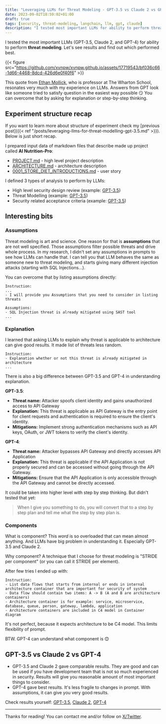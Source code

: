 ```yaml
---
title: "Leveraging LLMs for Threat Modeling - GPT-3.5 vs Claude 2 vs GPT-4"
date: 2023-09-02T18:59:02+01:00
draft: true
tags: [security, threat-modeling, langchain, llm, gpt, claude]
description: "I tested most important LLMs for ability to perform threat modeling. Let's see results and find out which performed best"
---
```


I tested the most important LLMs (GPT-3.5, Claude 2, and GPT-4) for ability to perform **threat modeling**. Let's see results and find out which performed best.

{{< figure src="https://github.com/xvnpw/xvnpw.github.io/assets/17719543/bf036c66-1d66-4468-8dcd-426d6e0f40f6" >}}

This quote from [Ethan Mollick](https://twitter.com/emollick), who is professor at The Wharton School, resonates very much with my experience on LLMs. Answers from GPT look like someone tried to satisfy question in the easiest way possible 😏 You can overcome that by asking for explanation or step-by-step thinking.

## Experiment structure recap

If you want to learn more about structure of experiment check my [previous post]({{< ref "/posts/leveraging-llms-for-threat-modelling-gpt-3.5.md" >}}). Below is just short recap.

I prepared input data of markdown files that describe made up project called **AI Nutrition-Pro**:
- [PROJECT.md](https://github.com/xvnpw/ai-nutrition-pro-design-gpt3.5/blob/main/PROJECT.md) - high level project description
- [ARCHITECTURE.md](https://github.com/xvnpw/ai-nutrition-pro-design-gpt3.5/blob/main/ARCHITECTURE.md) - architecture description
- [0001_STORE_DIET_INTRODUCTIONS.md](https://github.com/xvnpw/ai-nutrition-pro-design-gpt3.5/blob/main/user-stories/0001_STORE_DIET_INTRODUCTIONS.md) - user story

I defined 3 types of analysis to perform by LLMs:
- High level security design review (example: [GPT-3.5](https://github.com/xvnpw/ai-nutrition-pro-design-gpt3.5/blob/main/PROJECT_SECURITY.md))
- Threat Modelling (example: [GPT-3.5](https://github.com/xvnpw/ai-nutrition-pro-design-gpt3.5/blob/main/ARCHITECTURE_SECURITY.md))
- Security related acceptance criteria (example: [GPT-3.5](https://github.com/xvnpw/ai-nutrition-pro-design-gpt3.5/blob/main/user-stories/0001_STORE_DIET_INTRODUCTIONS_SECURITY.md))

## Interesting bits

### Assumptions

Threat modeling is art and science. One reason for that is **assumptions** that are not well specified. Those assumptions filter possible threats and drive whole process. In my research, I didn't set any assumptions in prompts to see how LLMs can handle that. I can tell you that LLM behaves the same as someone new to threat modeling, and starts giving many different injection attacks (starting with SQL Injections...). 

You can overcome that by listing assumptions directly:
```
Instruction:
...
- I will provide you Assumptions that you need to consider in listing threats

Assumptions:
- SQL Injection threat is already mitigated using SAST tool
...
```

### Explanation

I learned that asking LLMs to explain why threat is applicable to architecture can give good results. It made list of threats less random.

```
Instruction:
- Explanation whether or not this threat is already mitigated in architecture
...
```

There is also a big difference between GPT-3.5 and GPT-4 in understanding explanation.

**GPT-3.5**:
- **Threat name:** Attacker spoofs client identity and gains unauthorized access to API Gateway
- **Explanation:** This threat is applicable as API Gateway is the entry point for client requests and authentication is required to ensure the client's identity.
- **Mitigations:** Implement strong authentication mechanisms such as API keys, OAuth, or JWT tokens to verify the client's identity.

**GPT-4**:
- **Threat name:** Attacker bypasses API Gateway and directly accesses API Application
- **Explanation:** This threat is applicable if the API Application is not properly secured and can be accessed without going through the API Gateway.
- **Mitigations:** Ensure that the API Application is only accessible through the API Gateway and cannot be directly accessed.

It could be taken into higher level with step by step thinking. But didn't tested that yet:
> When I give you something to do, you will convert that to a step by step plan and tell me what the step by step plan is.

### Components

What is component? This *word* is so overloaded that can mean almost anything. And LLMs have big problem in understanding it. Especially GPT-3.5 and Claude 2.

Why component? A technique that I choose for threat modeling is "STRIDE per component" (or you can call it STRIDE per element).

After few tries I ended up with:
```
Instruction:
- List data flows that starts from internal or ends in internal architecture container that are important for security of system
- Data flow should contain two items: A -> B (A and B are architecture containers)
- Architecture container is for example: service, microservice, database, queue, person, gateway, lambda, application
- Architecture containers are included in C4 model in Container diagram
```

It's not perfect, because it expects architecture to be C4 model. This limits flexibility of prompt. 

BTW. GPT-4 can understand what component is 😊 

## GPT-3.5 vs Claude 2 vs GPT-4

- GPT-3.5 and Claude 2 gave comparable results. They are good and can be used if you have development team that is not so much experienced in security. Results will give you reasonable amount of most important things to consider. 
- GPT-4 gave best results. It's less fragile to changes in prompt. With assumptions, it can give you very good results.

Check results yourself: [GPT-3.5](https://github.com/xvnpw/ai-nutrition-pro-design-gpt3.5/blob/main/ARCHITECTURE_SECURITY.md), [Claude 2](https://github.com/xvnpw/ai-nutrition-pro-design-claude2/blob/main/ARCHITECTURE_SECURITY.md), [GPT-4](https://github.com/xvnpw/ai-nutrition-pro-design-gpt4/blob/main/ARCHITECTURE_SECURITY.md)

---

Thanks for reading! You can contact me and/or follow on [X/Twitter](https://twitter.com/xvnpw).
